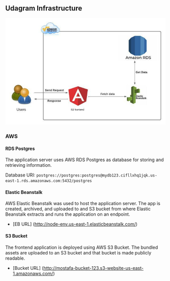 ## Udagram Infrastructure

![Architecture](Archs%20using%20lucid/System%20Arch.jpeg)

### AWS
#### RDS Postgres
The application server uses AWS RDS Postgres as database for storing and retrieving information.

Database URI: `postgres://postgres:postgres@mydb123.cifllxhq1jqk.us-east-1.rds.amazonaws.com:5432/postgres`

#### Elastic Beanstalk
AWS Elastic Beanstalk was used to host the application server. The app is created, archived, and uploaded to and S3 bucket from where Elastic Beanstalk extracts and runs the application on an endpoint.

- [EB URL] (http://node-env.us-east-1.elasticbeanstalk.com/)

#### S3 Bucket
The frontend application is deployed using AWS S3 Bucket. The bundled assets are uploaded to an S3 bucket and that bucket is made publicly readable.

- [Bucket URL] (http://mostafa-bucket-123.s3-website-us-east-1.amazonaws.com/)

